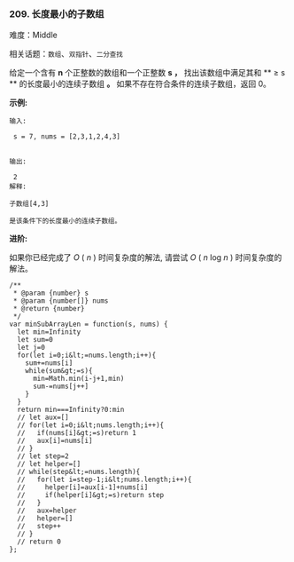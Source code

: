 ### 209. 长度最小的子数组

难度：Middle

相关话题：`数组`、`双指针`、`二分查找`

给定一个含有 **n** 个正整数的数组和一个正整数 **s ，** 找出该数组中满足其和 ** &ge; s ** 的长度最小的连续子数组 **。** 如果不存在符合条件的连续子数组，返回 0。



 **示例:** 





```
输入:

 s = 7, nums = [2,3,1,2,4,3]


输出:

 2
解释: 

子数组[4,3]

是该条件下的长度最小的连续子数组。

```

 **进阶:** 



如果你已经完成了 *O* ( *n* ) 时间复杂度的解法, 请尝试 *O* ( *n*  log  *n* ) 时间复杂度的解法。




```
/**
 * @param {number} s
 * @param {number[]} nums
 * @return {number}
 */
var minSubArrayLen = function(s, nums) {
  let min=Infinity
  let sum=0
  let j=0
  for(let i=0;i&lt;=nums.length;i++){
    sum+=nums[i]
    while(sum&gt;=s){
      min=Math.min(i-j+1,min)
      sum-=nums[j++]
    }
  } 
  return min===Infinity?0:min
  // let aux=[]
  // for(let i=0;i&lt;nums.length;i++){
  //   if(nums[i]&gt;=s)return 1
  //   aux[i]=nums[i]
  // }
  // let step=2
  // let helper=[]
  // while(step&lt;=nums.length){
  //   for(let i=step-1;i&lt;nums.length;i++){
  //     helper[i]=aux[i-1]+nums[i]
  //     if(helper[i]&gt;=s)return step
  //   }
  //   aux=helper
  //   helper=[]
  //   step++
  // }
  // return 0
};



```
